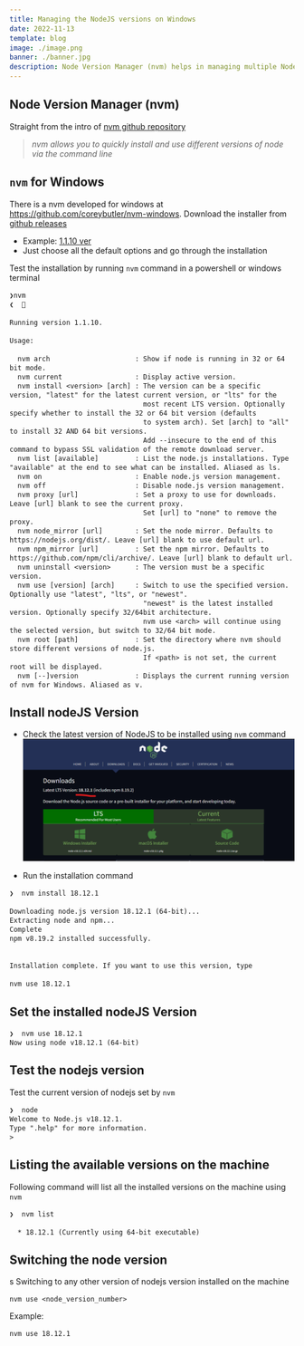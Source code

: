 ```yaml
---
title: Managing the NodeJS versions on Windows
date: 2022-11-13
template: blog
image: ./image.png
banner: ./banner.jpg
description: Node Version Manager (nvm) helps in managing multiple NodeJS versions
---
```


## Node Version Manager (nvm)

Straight from the intro of [nvm github repository](https://github.com/nvm-sh/nvm)
> _nvm allows you to quickly install and use different versions of node via the command line_


## `nvm` for Windows

There is a nvm developed for windows at https://github.com/coreybutler/nvm-windows. Download the installer from [github releases](https://github.com/coreybutler/nvm-windows/releases)
- Example: [1.1.10 ver](https://github.com/coreybutler/nvm-windows/releases/download/1.1.10/nvm-setup.exe)
- Just choose all the default options and go through the installation

Test the installation  by running `nvm` command in a powershell or windows terminal

```
❯nvm                                                                                                       ❮  

Running version 1.1.10.

Usage:

  nvm arch                     : Show if node is running in 32 or 64 bit mode.
  nvm current                  : Display active version.
  nvm install <version> [arch] : The version can be a specific version, "latest" for the latest current version, or "lts" for the
                                 most recent LTS version. Optionally specify whether to install the 32 or 64 bit version (defaults
                                 to system arch). Set [arch] to "all" to install 32 AND 64 bit versions.
                                 Add --insecure to the end of this command to bypass SSL validation of the remote download server.
  nvm list [available]         : List the node.js installations. Type "available" at the end to see what can be installed. Aliased as ls.
  nvm on                       : Enable node.js version management.
  nvm off                      : Disable node.js version management.
  nvm proxy [url]              : Set a proxy to use for downloads. Leave [url] blank to see the current proxy.
                                 Set [url] to "none" to remove the proxy.
  nvm node_mirror [url]        : Set the node mirror. Defaults to https://nodejs.org/dist/. Leave [url] blank to use default url.
  nvm npm_mirror [url]         : Set the npm mirror. Defaults to https://github.com/npm/cli/archive/. Leave [url] blank to default url.
  nvm uninstall <version>      : The version must be a specific version.
  nvm use [version] [arch]     : Switch to use the specified version. Optionally use "latest", "lts", or "newest".
                                 "newest" is the latest installed version. Optionally specify 32/64bit architecture.
                                 nvm use <arch> will continue using the selected version, but switch to 32/64 bit mode.
  nvm root [path]              : Set the directory where nvm should store different versions of node.js.
                                 If <path> is not set, the current root will be displayed.
  nvm [--]version              : Displays the current running version of nvm for Windows. Aliased as v.
```

## Install nodeJS Version

- Check the latest version of NodeJS to be installed using `nvm` command
![](./nodejs_version.png)

- Run the installation command

```
❯  nvm install 18.12.1

Downloading node.js version 18.12.1 (64-bit)...
Extracting node and npm...
Complete
npm v8.19.2 installed successfully.


Installation complete. If you want to use this version, type

nvm use 18.12.1
```

## Set the installed nodeJS Version

```
❯  nvm use 18.12.1
Now using node v18.12.1 (64-bit)
```

## Test the nodejs version
Test the current version of nodejs set by `nvm`

```
❯  node
Welcome to Node.js v18.12.1.
Type ".help" for more information.
>
```

## Listing the available versions on the machine
Following command will list all the installed versions on the machine using `nvm`

```
❯  nvm list

  * 18.12.1 (Currently using 64-bit executable)
```

## Switching the node version
s
Switching to any other version of nodejs version installed on the machine
```
nvm use <node_version_number>
```
Example:
```
nvm use 18.12.1
```
